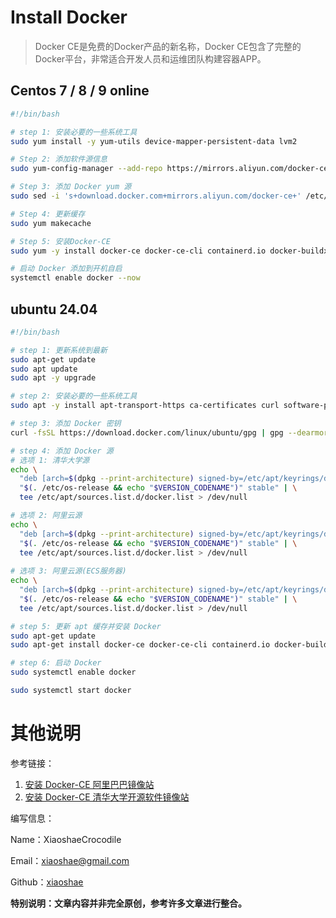 # Install Docker

> Docker CE是免费的Docker产品的新名称，Docker CE包含了完整的Docker平台，非常适合开发人员和运维团队构建容器APP。



## Centos 7 / 8 / 9 online

```bash
#!/bin/bash

# step 1: 安装必要的一些系统工具
sudo yum install -y yum-utils device-mapper-persistent-data lvm2

# Step 2: 添加软件源信息
sudo yum-config-manager --add-repo https://mirrors.aliyun.com/docker-ce/linux/centos/docker-ce.repo

# Step 3: 添加 Docker yum 源
sudo sed -i 's+download.docker.com+mirrors.aliyun.com/docker-ce+' /etc/yum.repos.d/docker-ce.repo

# Step 4: 更新缓存
sudo yum makecache

# Step 5: 安装Docker-CE
sudo yum -y install docker-ce docker-ce-cli containerd.io docker-buildx-plugin docker-compose-plugin

# 启动 Docker 添加到开机自启
systemctl enable docker --now
```



## ubuntu 24.04

```bash
#!/bin/bash

# step 1: 更新系统到最新
sudo apt-get update
sudo apt update
sudo apt -y upgrade 

# step 2: 安装必要的一些系统工具
sudo apt -y install apt-transport-https ca-certificates curl software-properties-common

# step 3: 添加 Docker 密钥
curl -fsSL https://download.docker.com/linux/ubuntu/gpg | gpg --dearmor -o /etc/apt/keyrings/docker.gpg

# step 4: 添加 Docker 源
# 选项 1: 清华大学源
echo \
  "deb [arch=$(dpkg --print-architecture) signed-by=/etc/apt/keyrings/docker.gpg] https://mirrors.tuna.tsinghua.edu.cn/docker-ce/linux/ubuntu \
  "$(. /etc/os-release && echo "$VERSION_CODENAME")" stable" | \
  tee /etc/apt/sources.list.d/docker.list > /dev/null

# 选项 2: 阿里云源
echo \
  "deb [arch=$(dpkg --print-architecture) signed-by=/etc/apt/keyrings/docker.gpg] https://mirrors.aliyun.com/docker-ce/linux/ubuntu \
  "$(. /etc/os-release && echo "$VERSION_CODENAME")" stable" | \
  tee /etc/apt/sources.list.d/docker.list > /dev/null
  
# 选项 3: 阿里云源(ECS服务器)
echo \
  "deb [arch=$(dpkg --print-architecture) signed-by=/etc/apt/keyrings/docker.gpg] http://mirrors.cloud.aliyuncs.com/docker-ce/linux/ubuntu \
  "$(. /etc/os-release && echo "$VERSION_CODENAME")" stable" | \
  tee /etc/apt/sources.list.d/docker.list > /dev/null

# step 5: 更新 apt 缓存并安装 Docker
sudo apt-get update
sudo apt-get install docker-ce docker-ce-cli containerd.io docker-buildx-plugin docker-compose-plugin

# step 6: 启动 Docker
sudo systemctl enable docker

sudo systemctl start docker
```



# 其他说明

参考链接：

1. [安装 Docker-CE 阿里巴巴镜像站](https://developer.aliyun.com/mirror/docker-ce)
1. [安装 Docker-CE 清华大学开源软件镜像站](https://mirrors.tuna.tsinghua.edu.cn/help/docker-ce/)



编写信息：

Name：XiaoshaeCrocodile

Email：xiaoshae@gmail.com

Github：[xiaoshae](https://github.com/xiaoshae)



**特别说明：文章内容并非完全原创，参考许多文章进行整合。**